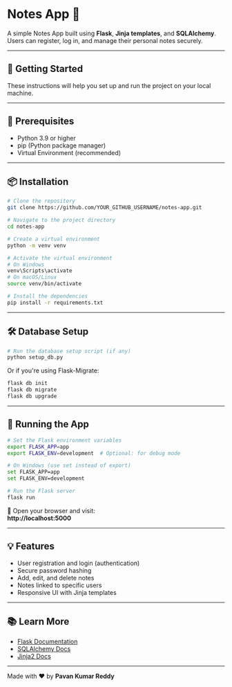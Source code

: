 # Notes App 📝

A simple Notes App built using **Flask**, **Jinja templates**, and **SQLAlchemy**. Users can register, log in, and manage their personal notes securely.

---

## 🚀 Getting Started

These instructions will help you set up and run the project on your local machine.

---

## 🔧 Prerequisites

- Python 3.9 or higher
- pip (Python package manager)
- Virtual Environment (recommended)

---

## 📦 Installation

```bash
# Clone the repository
git clone https://github.com/YOUR_GITHUB_USERNAME/notes-app.git

# Navigate to the project directory
cd notes-app

# Create a virtual environment
python -m venv venv

# Activate the virtual environment
# On Windows
venv\Scripts\activate
# On macOS/Linux
source venv/bin/activate

# Install the dependencies
pip install -r requirements.txt
```

---

## 🛠️ Database Setup

```bash
# Run the database setup script (if any)
python setup_db.py
```

Or if you're using Flask-Migrate:

```bash
flask db init
flask db migrate
flask db upgrade
```

---

## 🚦 Running the App

```bash
# Set the Flask environment variables
export FLASK_APP=app
export FLASK_ENV=development  # Optional: for debug mode

# On Windows (use set instead of export)
set FLASK_APP=app
set FLASK_ENV=development

# Run the Flask server
flask run
```

🔗 Open your browser and visit:  
**http://localhost:5000**

---

## 💡 Features

- User registration and login (authentication)
- Secure password hashing
- Add, edit, and delete notes
- Notes linked to specific users
- Responsive UI with Jinja templates

---

## 📚 Learn More

- [Flask Documentation](https://flask.palletsprojects.com/)
- [SQLAlchemy Docs](https://docs.sqlalchemy.org/)
- [Jinja2 Docs](https://jinja.palletsprojects.com/)

---

Made with ❤️ by **Pavan Kumar Reddy**
